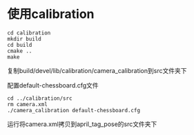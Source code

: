 # 使用calibration
```
cd calibration
mkdir build
cd build 
cmake ..
make 
```
复制build/devel/lib/calibration/camera_calibration到src文件夹下


配置default-chessboard.cfg文件
```
cd ../calibration/src
rm camera.xml
./camera_calibration default-chessboard.cfg
```
运行将camera.xml拷贝到april_tag_pose的src文件夹下